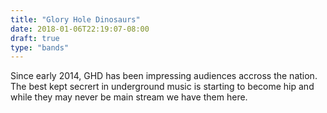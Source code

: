 ```yaml
---
title: "Glory Hole Dinosaurs"
date: 2018-01-06T22:19:07-08:00
draft: true
type: "bands"
---
```


Since early 2014, GHD has been impressing audiences accross the nation. The best kept secrert in underground music
is starting to become hip and while they may never be main stream we have them here.